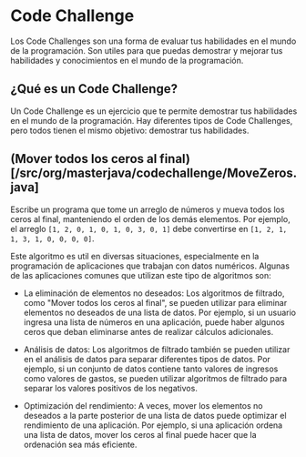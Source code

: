 # Code Challenge

Los Code Challenges son una forma de evaluar tus habilidades en el mundo de la programación. Son utiles para que puedas demostrar y mejorar tus habilidades y conocimientos en el mundo de la programación.

## ¿Qué es un Code Challenge?

Un Code Challenge es un ejercicio que te permite demostrar tus habilidades en el mundo de la programación. Hay diferentes tipos de Code Challenges, pero todos tienen el mismo objetivo: demostrar tus habilidades.

## (Mover todos los ceros al final)[/src/org/masterjava/codechallenge/MoveZeros.java]

Escribe un programa que tome un arreglo de números y mueva todos los ceros al final, manteniendo el orden de los demás elementos. Por ejemplo, el arreglo `[1, 2, 0, 1, 0, 1, 0, 3, 0, 1]` debe convertirse en `[1, 2, 1, 1, 3, 1, 0, 0, 0, 0]`.

Este algoritmo es util en diversas situaciones, especialmente en la programación de aplicaciones que trabajan con datos numéricos. Algunas de las aplicaciones comunes que utilizan este tipo de algoritmos son:

- La eliminación de elementos no deseados: Los algoritmos de filtrado, como "Mover todos los ceros al final", se pueden utilizar para eliminar elementos no deseados de una lista de datos. Por ejemplo, si un usuario ingresa una lista de números en una aplicación, puede haber algunos ceros que deban eliminarse antes de realizar cálculos adicionales.

- Análisis de datos: Los algoritmos de filtrado también se pueden utilizar en el análisis de datos para separar diferentes tipos de datos. Por ejemplo, si un conjunto de datos contiene tanto valores de ingresos como valores de gastos, se pueden utilizar algoritmos de filtrado para separar los valores positivos de los negativos.

- Optimización del rendimiento: A veces, mover los elementos no deseados a la parte posterior de una lista de datos puede optimizar el rendimiento de una aplicación. Por ejemplo, si una aplicación ordena una lista de datos, mover los ceros al final puede hacer que la ordenación sea más eficiente.